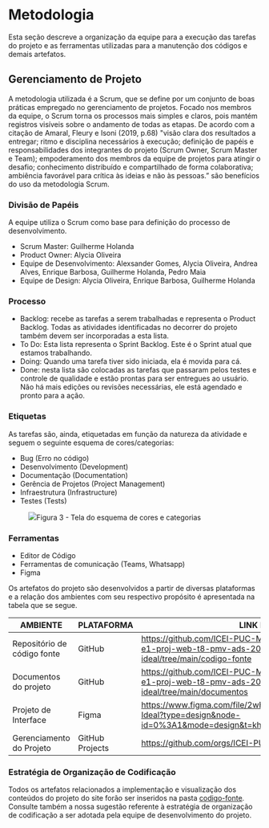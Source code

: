 
# Metodologia

Esta seção descreve a organização da equipe para a execução das tarefas do projeto e as ferramentas utilizadas para a manutenção dos códigos e demais artefatos.


## Gerenciamento de Projeto

A metodologia utilizada é a Scrum, que se define por um conjunto de boas práticas empregado no gerenciamento de projetos. Focado nos membros da equipe, o Scrum torna os processos mais simples e claros, pois mantém registros visíveis sobre o andamento de todas as etapas. De acordo com a citação de Amaral, Fleury e Isoni (2019, p.68) "visão clara dos resultados a entregar; ritmo e disciplina necessários à execução; definição de papéis e responsabilidades dos integrantes do projeto (Scrum Owner, Scrum Master e Team); empoderamento dos membros da equipe de projetos para atingir o desafio; conhecimento distribuído e compartilhado de forma colaborativa; ambiência favorável para crítica às ideias e não às pessoas.” são benefícios do uso da metodologia Scrum.

### Divisão de Papéis

A equipe utiliza o Scrum como base para definição do processo de desenvolvimento.

- Scrum Master: Guilherme Holanda
- Product Owner: Alycia Oliveira
- Equipe de Desenvolvimento: Alexsander Gomes, Alycia Oliveira, Andrea Alves, Enrique Barbosa, Guilherme Holanda, Pedro Maia
- Equipe de Design: Alycia Oliveira, Enrique Barbosa, Guilherme Holanda

### Processo

- Backlog: recebe as tarefas a serem trabalhadas e representa o Product Backlog. Todas as atividades identificadas no decorrer do projeto também devem ser incorporadas a esta lista. 
- To Do: Esta lista representa o Sprint Backlog. Este é o Sprint atual que estamos trabalhando. 
- Doing: Quando uma tarefa tiver sido iniciada, ela é movida para cá. 
- Done: nesta lista são colocadas as tarefas que passaram pelos testes e controle de qualidade e estão prontas para ser entregues ao usuário. Não há mais edições ou revisões necessárias, ele está agendado e pronto para a ação.

### Etiquetas
<p>As tarefas são, ainda, etiquetadas em função da natureza da atividade e seguem o seguinte esquema de cores/categorias:</p>

<ul>
  <li>Bug (Erro no código)</li>
  <li>Desenvolvimento (Development)</li>
  <li>Documentação (Documentation)</li>
  <li>Gerência de Projetos (Project Management)</li>
  <li>Infraestrutura (Infrastructure)</li>
  <li>Testes (Tests)</li>
</ul>

<figure> 
  <img src="https://user-images.githubusercontent.com/100447878/164068979-9eed46e1-9b44-461e-ab88-c2388e6767a1.png"
    <figcaption>Figura 3 - Tela do esquema de cores e categorias</figcaption>
</figure> 
  
### Ferramentas

- Editor de Código
- Ferramentas de comunicação (Teams, Whatsapp)
- Figma

Os artefatos do projeto são desenvolvidos a partir de diversas plataformas e a relação dos ambientes com seu respectivo propósito é apresentada na tabela que se segue.

| AMBIENTE                            | PLATAFORMA                         | LINK DE ACESSO                         |
|-------------------------------------|------------------------------------|----------------------------------------|
| Repositório de código fonte         | GitHub                             | https://github.com/ICEI-PUC-Minas-PMV-ADS/pmv-ads-2024-1-e1-proj-web-t8-pmv-ads-2024-1-e1-proj-curriculo-ideal/tree/main/codigo-fonte |
| Documentos do projeto               | GitHub                             | https://github.com/ICEI-PUC-Minas-PMV-ADS/pmv-ads-2024-1-e1-proj-web-t8-pmv-ads-2024-1-e1-proj-curriculo-ideal/tree/main/documentos |
| Projeto de Interface                | Figma                              | https://www.figma.com/file/2wHdKe3FOU4ZBOcVbIHbDx/Curriculo-Ideal?type=design&node-id=0%3A1&mode=design&t=khAjayOujB8tdDPN-1 |
| Gerenciamento do Projeto            | GitHub Projects                    | https://github.com/orgs/ICEI-PUC-Minas-PMV-ADS/projects/989 |


### Estratégia de Organização de Codificação 

Todos os artefatos relacionados a implementação e visualização dos conteúdos do projeto do site forão ser inseridos na pasta [codigo-fonte](http://https://github.com/ICEI-PUC-Minas-PMV-ADS/WebApplicationProject-Template-v2/tree/main/codigo-fonte). Consulte também a nossa sugestão referente à estratégia de organização de codificação a ser adotada pela equipe de desenvolvimento do projeto.

